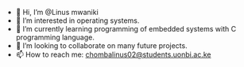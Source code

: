 - 👋 Hi, I’m @Linus mwaniki
- 👀 I’m interested in operating systems.
- 🌱 I’m currently learning programming of embedded systems with C programming language.
- 💞️ I’m looking to collaborate on many future projects.
- 📫 How to reach me: chombalinus02@students.uonbi.ac.ke

<!---
Linusmwaniki/Linusmwaniki is a ✨ special ✨ repository because its `README.md` (this file) appears on your GitHub profile.
You can click the Preview link to take a look at your changes.
--->
